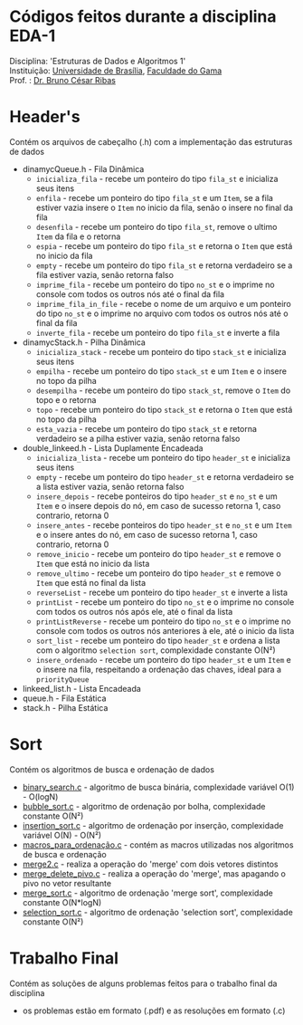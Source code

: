 # Códigos feitos durante a disciplina EDA-1
Disciplina: 'Estruturas de Dados e Algoritmos 1'  
Instituição: [Universidade de Brasília](https://unb.br/), [Faculdade do Gama](https://fga.unb.br/)  
Prof. : [Dr. Bruno César Ribas](https://www.brunoribas.com.br/)  

# Header's
Contém os arquivos de cabeçalho (.h) com a implementação das estruturas de dados  
- dinamycQueue.h - Fila Dinâmica
    - `inicializa_fila` - recebe um ponteiro do tipo `fila_st` e inicializa seus itens
    - `enfila` - recebe um ponteiro do tipo `fila_st` e um `Item`, se a fila estiver vazia insere o `Item` no inicio da fila, senão o insere no final da fila
    - `desenfila` - recebe um ponteiro do tipo `fila_st`, remove o ultimo `Item` da fila e o retorna
    - `espia` - recebe um ponteiro do tipo `fila_st` e retorna o `Item` que está no inicio da fila
    - `empty` - recebe um ponteiro do tipo `fila_st` e retorna verdadeiro se a fila estiver vazia, senão retorna falso
    - `imprime_fila` - recebe um ponteiro do tipo `no_st` e o imprime no console com todos os outros nós até o final da fila
    - `imprime_fila_in_file` - recebe o nome de um arquivo e um ponteiro do tipo `no_st` e o imprime no arquivo com todos os outros nós até o final da fila
    - `inverte_fila` - recebe um ponteiro do tipo `fila_st` e inverte a fila
- dinamycStack.h - Pilha Dinâmica
    - `inicializa_stack` - recebe um ponteiro do tipo `stack_st` e inicializa seus itens
    - `empilha` - recebe um ponteiro do tipo `stack_st` e um `Item` e o insere no topo da pilha
    - `desempilha` - recebe um ponteiro do tipo `stack_st`, remove o `Item` do topo e o retorna
    - `topo` - recebe um ponteiro do tipo `stack_st` e retorna o `Item` que está no topo da pilha 
    - `esta_vazia` - recebe um ponteiro do tipo `stack_st` e retorna verdadeiro se a pilha estiver vazia, senão retorna falso
- double_linkeed.h - Lista Duplamente Encadeada
    - `inicializa_lista` - recebe um ponteiro do tipo `header_st` e inicializa seus itens
    - `empty` - recebe um ponteiro do tipo `header_st` e retorna verdadeiro se a lista estiver vazia, senão retorna falso
    - `insere_depois` - recebe ponteiros do tipo `header_st` e `no_st` e um `Item` e o insere depois do nó, em caso de sucesso retorna 1, caso contrario, retorna 0
    - `insere_antes` - recebe ponteiros do tipo `header_st` e `no_st` e um `Item` e o insere antes do nó, em caso de sucesso retorna 1, caso contrario, retorna 0
    - `remove_inicio` - recebe um ponteiro do tipo `header_st` e remove o `Item` que está no inicio da lista
    - `remove_ultimo` - recebe um ponteiro do tipo `header_st` e remove o `Item` que está no final da lista
    - `reverseList` - recebe um ponteiro do tipo `header_st` e inverte a lista
    - `printList` - recebe um ponteiro do tipo `no_st` e o imprime no console com todos os outros nós após ele, até o final da lista
    - `printListReverse` - recebe um ponteiro do tipo `no_st` e o imprime no console com todos os outros nós anteriores à ele, até o inicio da lista
    - `sort_list` - recebe um ponteiro do tipo `header_st` e ordena a lista com o algoritmo `selection sort`, complexidade constante O(N²) 
    - `insere_ordenado` - recebe um ponteiro do tipo `header_st` e um `Item` e o insere na fila, respeitando a ordenação das chaves, ideal para a `priorityQueue`
- linkeed_list.h - Lista Encadeada
- queue.h - Fila Estática
- stack.h - Pilha Estática

# Sort
Contém os algoritmos de busca e ordenação de dados  
- [binary_search.c](https://github.com/Eduard0803/EDA-1/blob/main/Sort/binary_search.c) - algoritmo de busca binária, complexidade variável O(1) - O(logN)
- [bubble_sort.c](https://github.com/Eduard0803/EDA-1/blob/main/Sort/bubble_sort.c) - algoritmo de ordenação por bolha, complexidade constante O(N²)
- [insertion_sort.c](https://github.com/Eduard0803/EDA-1/blob/main/Sort/insertion_sort.c) - algoritmo de ordenação por inserção, complexidade variável O(N) - O(N²)
- [macros_para_ordenação.c](https://github.com/Eduard0803/EDA-1/blob/main/Sort/macros%20para%20ordena%C3%A7%C3%A3o.c) - contém as macros utilizadas nos algoritmos de busca e ordenação
- [merge2.c](https://github.com/Eduard0803/EDA-1/blob/main/Sort/merge2.c) - realiza a operação do 'merge' com dois vetores distintos
- [merge_delete_pivo.c](https://github.com/Eduard0803/EDA-1/blob/main/Sort/merge_delete_pivo.c) - realiza a operação do 'merge', mas apagando o pivo no vetor resultante
- [merge_sort.c](https://github.com/Eduard0803/EDA-1/blob/main/Sort/merge_sort.c) - algoritmo de ordenação 'merge sort', complexidade constante O(N*logN)
- [selection_sort.c](https://github.com/Eduard0803/EDA-1/blob/main/Sort/selection_sort.c) - algoritmo de ordenação 'selection sort', complexidade constante O(N²)

# Trabalho Final
Contém as soluções de alguns problemas feitos para o trabalho final da disciplina
- os problemas estão em formato (.pdf) e as resoluções em formato (.c)

